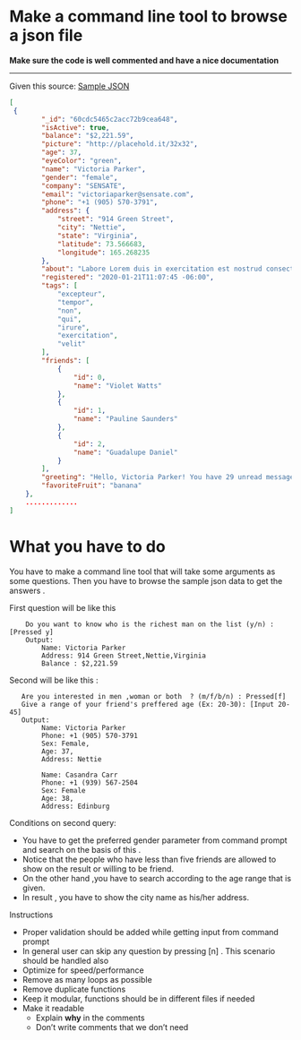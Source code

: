 # Make a command line tool to browse a json file

**Make sure the code is well commented and have a nice documentation**


---


Given this source: [Sample JSON](sample_user_data.json)


```json
[
 {
        "_id": "60cdc5465c2acc72b9cea648",
        "isActive": true,
        "balance": "$2,221.59",
        "picture": "http://placehold.it/32x32",
        "age": 37,
        "eyeColor": "green",
        "name": "Victoria Parker",
        "gender": "female",
        "company": "SENSATE",
        "email": "victoriaparker@sensate.com",
        "phone": "+1 (905) 570-3791",
        "address": {
            "street": "914 Green Street",
            "city": "Nettie",
            "state": "Virginia",
            "latitude": 73.566683,
            "longitude": 165.268235
        },
        "about": "Labore Lorem duis in exercitation est nostrud consectetur ...",
        "registered": "2020-01-21T11:07:45 -06:00",
        "tags": [
            "excepteur",
            "tempor",
            "non",
            "qui",
            "irure",
            "exercitation",
            "velit"
        ],
        "friends": [
            {
                "id": 0,
                "name": "Violet Watts"
            },
            {
                "id": 1,
                "name": "Pauline Saunders"
            },
            {
                "id": 2,
                "name": "Guadalupe Daniel"
            }
        ],
        "greeting": "Hello, Victoria Parker! You have 29 unread messages.",
        "favoriteFruit": "banana"
    },
    .............
]
```



# What you have to do 
You have to make a command line tool that will take some arguments as some questions. 
Then you have to browse the sample json data to get the answers . 

First question will be like this 
```
    Do you want to know who is the richest man on the list (y/n) : [Pressed y]
    Output: 
        Name: Victoria Parker
        Address: 914 Green Street,Nettie,Virginia
        Balance : $2,221.59
```
Second will be like this :
```
   Are you interested in men ,woman or both  ? (m/f/b/n) : Pressed[f]
   Give a range of your friend's preffered age (Ex: 20-30): [Input 20-45]
   Output:
        Name: Victoria Parker
        Phone: +1 (905) 570-3791
        Sex: Female,
        Age: 37,
        Address: Nettie

        Name: Casandra Carr
        Phone: +1 (939) 567-2504
        Sex: Female
        Age: 38,
        Address: Edinburg
```
Conditions on second query:
    
 - You have to get the preferred gender parameter from command prompt and search on the basis of this . 
 - Notice that the people who have less than five friends are allowed to show on the result or willing to be friend. 
 - On the other hand ,you have to search according to the age range that is given. 
 - In result , you have to show the city name as his/her address.
 
   
    
Instructions
- Proper validation should be added while getting input from command prompt
- In general user can skip any question by pressing [n] . This scenario should be handled also
- Optimize for speed/performance
- Remove as many loops as possible
- Remove duplicate functions
- Keep it modular, functions should be in different files if needed
- Make it readable
  - Explain **why** in the comments
  - Don’t write comments that we don’t need
  
